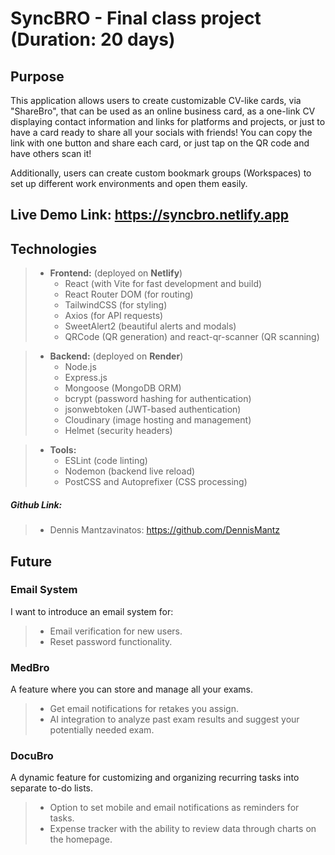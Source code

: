 # SyncBRO - Final class project (Duration: 20 days)

## Purpose
This application allows users to create customizable CV-like cards, via "ShareBro", that can be used as an online business card, as a one-link CV displaying contact information and links for platforms and projects, or just to have a card ready to share all your socials with friends! You can copy the link with one button and share each card, or just tap on the QR code and have others scan it!

Additionally, users can create custom bookmark groups (Workspaces) to set up different work environments and open them easily.

## Live Demo Link: https://syncbro.netlify.app

## Technologies

> - **Frontend:** (deployed on **Netlify**)
>   - React (with Vite for fast development and build)
>   - React Router DOM (for routing)
>   - TailwindCSS (for styling)
>   - Axios (for API requests)
>   - SweetAlert2 (beautiful alerts and modals)
>   - QRCode (QR generation) and react-qr-scanner (QR scanning)

> - **Backend:** (deployed on **Render**)
>   - Node.js
>   - Express.js
>   - Mongoose (MongoDB ORM)
>   - bcrypt (password hashing for authentication)
>   - jsonwebtoken (JWT-based authentication)
>   - Cloudinary (image hosting and management)
>   - Helmet (security headers)

> - **Tools:**
>   - ESLint (code linting)
>   - Nodemon (backend live reload)
>   - PostCSS and Autoprefixer (CSS processing)

##### Github Link:
> - Dennis Mantzavinatos: https://github.com/DennisMantz

## Future
### Email System
I want to introduce an email system for:
> - Email verification for new users.
> - Reset password functionality.

### MedBro
A feature where you can store and manage all your exams.
> - Get email notifications for retakes you assign.
> - AI integration to analyze past exam results and suggest your potentially needed exam.

### DocuBro
A dynamic feature for customizing and organizing recurring tasks into separate to-do lists.
> - Option to set mobile and email notifications as reminders for tasks.
> - Expense tracker with the ability to review data through charts on the homepage.
